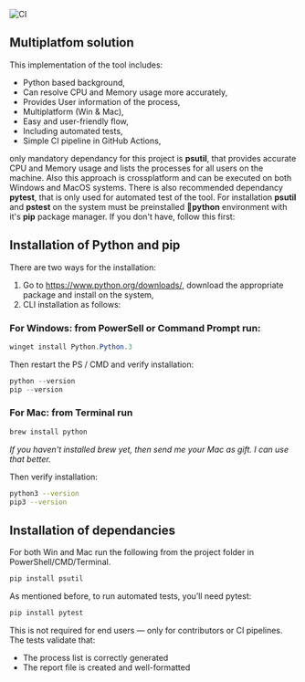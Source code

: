 ![CI](https://github.com/Arsenoid2/process-report/actions/workflows/test.yml/badge.svg)

## Multiplatfom solution
This implementation of the tool includes:
* Python based background,
* Can resolve CPU and Memory usage more accurately,
* Provides User information of the process,
* Multiplatform (Win & Mac),
* Easy and user-friendly flow,
* Including automated tests,
* Simple CI pipeline in GitHub Actions,

only mandatory dependancy for this project is __psutil__, that provides accurate CPU and Memory usage and lists the processes for all users on the machine. Also this approach is crossplatform and can be executed on both Windows and MacOS systems.
There is also recommended dependancy __pytest__, that is only used for automated test of the tool.
For installation __psutil__ and __pstest__ on the system must be preinstalled 🐍__python__ environment with it's __pip__ package manager. If you don't have, follow this first:

## Installation of __Python__ and __pip__ 
There are two ways for the installation:
1. Go to https://www.python.org/downloads/, download the appropriate package and install on the system,
2. CLI installation as follows:
### For Windows: from PowerSell or Command Prompt run:
```powershell
winget install Python.Python.3
```
Then restart the PS / CMD and verify installation:
```powershell
python --version
pip --version
```

### For Mac: from Terminal run
```bash
brew install python
```
_If you haven't installed brew yet, then send me your Mac as gift. I can use that better._

Then verify installation:
```bash
python3 --version
pip3 --version
```

## Installation of dependancies
For both Win and Mac run the following from the project folder in PowerShell/CMD/Terminal.
```powershell
pip install psutil
```
As mentioned before, to run automated tests, you’ll need pytest:
```powershell
pip install pytest
```
This is not required for end users — only for contributors or CI pipelines. The tests validate that:
* The process list is correctly generated
* The report file is created and well-formatted